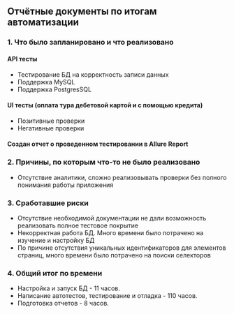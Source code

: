 ## Отчётные документы по итогам автоматизации
### 1. Что было запланировано и что реализовано
#### API тесты
* Тестирование БД на корректность записи данных
* Поддержка MySQL
* Поддержка PostgresSQL

#### UI тесты (оплата тура дебетовой картой и с помощью кредита)
* Позитивные проверки
* Негативные проверки

#### Создан отчет о проведенном тестировании в Allure Report

### 2. Причины, по которым что-то не было реализовано
* Отсутствие аналитики, сложно реализовывать проверки без полного понимания работы приложения

### 3. Сработавшие риски
* Отсутствие необходимой документации не дали возможность реализовать полное тестовое покрытие
* Некорректная работа БД. Много времени было потрачено на изучение и настройку БД
* По причине отсутствия уникальных идентификаторов для элементов страниц, много времени было потрачено на поиски селекторов

### 4. Общий итог по времени
* Настройка и запуск БД - 11 часов.
* Написание автотестов, тестирование и отладка - 110 часов.
* Подготовка отчетов - 8 часов.
